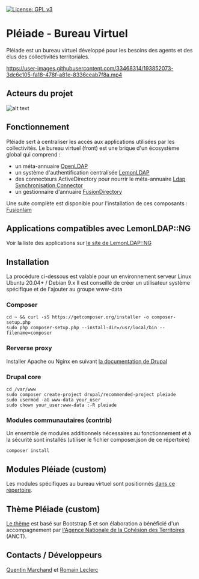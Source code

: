 
[![License: GPL v3](https://img.shields.io/badge/License-GPL%20v3-blue.svg)](http://www.gnu.org/licenses/gpl-3.0)


# Pléiade - Bureau Virtuel

Pléiade est un bureau virtuel développé pour les besoins des agents et des élus des collectivités territoriales.


https://user-images.githubusercontent.com/33468314/193852073-3dc6c105-fa18-478f-a81e-8336ceab7f8a.mp4


## Acteurs du projet

![alt text](banner-partners.png)

## Fonctionnement

Pléiade sert à centraliser les accès aux applications utilisées par les collectivités.
Le bureau virtuel (front) est une brique d'un écosystème global qui comprend :
* un méta-annuaire [OpenLDAP](https://www.openldap.org/)
* un système d'authentification centralisée [LemonLDAP](https://lemonldap-ng.org/)
* des connecteurs ActiveDirectory pour nourrir le méta-annuaire [Ldap Synchronisation Connector](https://lsc-project.org/)
* un gestionnaire d'annuaire [FusionDirectory](https://www.fusiondirectory.org/)

Une suite complète est disponible pour l'installation de ces composants : [FusionIam](https://fusioniam.org/components.html)

## Applications compatibles avec LemonLDAP::NG

Voir la liste des applications sur [le site de LemonLDAP::NG](https://lemonldap-ng.org/documentation/latest/applications.html)

## Installation

La procédure ci-dessous est valable pour un environnement serveur Linux Ubuntu 20.04+ / Debian 9.x
Il est conseillé de créer un utilisateur système spécifique et de l'ajouter au groupe www-data

### Composer

```
cd ~ && curl -sS https://getcomposer.org/installer -o composer-setup.php
sudo php composer-setup.php --install-dir=/usr/local/bin --filename=composer
```

### Rerverse proxy

Installer Apache ou Nginx en suivant [la documentation de Drupal](https://www.drupal.org/forum/support/post-installation/2019-05-16/how-to-configure-drupal8-with-apache-and-nginx-used-as-a)


### Drupal core

```
cd /var/www
sudo composer create-project drupal/recommended-project pleiade
sudo usermod -aG www-data your_user
sudo chown your_user:www-data :-R pleiade
```

### Modules communautaires (contrib)

Un ensemble de modules additionnels nécessaires au fonctionnement et à la sécurité sont installés (utiliser le fichier composer.json de ce répertoire)
```
composer install
```
## Modules Pléiade (custom)

Les modules spécifiques au bureau virtuel sont positionnés [dans ce répertoire](https://github.com/e-Collectivites/pleiade-custom-modules).

## Thème Pléiade (custom)

[Le thème](https://github.com/e-Collectivites/pleiade-custom-theme) est basé sur Bootstrap 5 et son élaboration a bénéficié d'un accompagnement par [l'Agence Nationale de la Cohésion des Territoires](https://agence-cohesion-territoires.gouv.fr/) (ANCT).


## Contacts / Développeurs

[Quentin Marchand](https://github.com/QuentinEcollectivites) et [Romain Leclerc](https://github.com/RomainLLC)